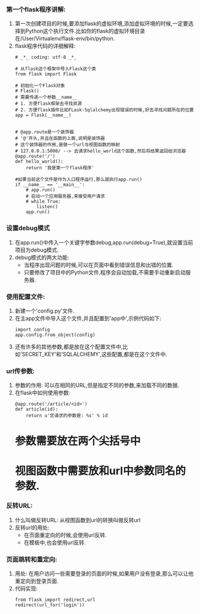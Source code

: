 ### 第一个flask程序讲解:
1. 第一次创建项目的时候,要添加flask的虚拟环境,添加虚拟环境的时候,一定要选择到Python这个执行文件.比如你的flask的虚拟环境目录在/User/Virtualenv/flask-env/bin/python.
2. flask程序代码的详细解释:
    ```
    # _*_ coding: utf-8 _*_

    # 从flask这个框架中导入Flask这个类
    from flask import Flask

    # 初始化一个Flask对象
    # Flask()
    # 需要传递一个参数__name__
    # 1. 方便flask框架去寻找资源
    # 2. 方便flask插件比如FLask-Sqlalchemy出现错误的时候,好去寻找问题所在的位置
    app = Flask(__name__)


    # @app.route是一个装饰器
    # '@'开头,并且在函数的上面,说明是装饰器
    # 这个装饰器的作用,是做一个url与视图函数的映射
    # 127.0.0.1:5000/ --> 去请求hello_world这个函数,然后将结果返回给浏览器
    @app.route('/')
    def hello_world():
        return '我是第一个flask程序'

    #如果当前这个文件是作为入口程序运行,那么就执行app.run()
    if __name__ == '__main__':
        # app.run()
        # 启动一个应用服务器,来接受用户请求
        # while True:
            listen()
        app.run()
    ```
### 设置debug模式
1. 在app.run()中传入一个关键字参数debug,app.run(debug=True),就设置当前项目为debug模式.
2. debug模式的两大功能:
    * 当程序出现问题的时候,可以在页面中看到错误信息和出错的位置.
    * 只要修改了项目中的Python文件,程序会自动加载,不需要手动重新启动服务器.

### 使用配置文件:
1. 新建一个'config.py'文件.
2. 在主app文件中导入这个文件,并且配置到'app中',示例代码如下:
    ```
    import config
    app.config.from_object(config)
    ```
3. 还有许多的其他参数,都是放在这个配置文件中,比如'SECRET_KEY'和'SQLALCHEMY',这些配置,都是在这个文件中.

### url传参数:
1. 参数的作用: 可以在相同的URL,但是指定不同的参数,来加载不同的数据.
2. 在flask中如何使用参数:
    ```
    @app.route('/article/<id>')
    def article(id):
        return u'您请求的参数是: %s' % id
    ```
    # 参数需要放在两个尖括号中
    # 视图函数中需要放和url中参数同名的参数.

### 反转URL:
1. 什么叫做反转URL: 从视图函数到url的转换叫做反转url
2. 反转url的用处:
    * 在页面重定向的时候,会使用url反转.
    * 在模板中,也会使用url反转.

### 页面跳转和重定向:
1. 用处: 在用户访问一些需要登录的页面的时候,如果用户没有登录,那么可以让他重定向到登录页面.
2. 代码实现:
    ```
    from flask import redirect,url
    redirect(url_for('login'))
    ```
















